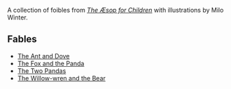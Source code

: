A collection of foibles from [*The Æsop for Children*](http://www.gutenberg.org/files/19994/19994-h/19994-h.htm) with illustrations by Milo Winter.

## Fables
* [The Ant and Dove](fables/ant-and-dove.md)
* [The Fox and the Panda](fables/fox-and-panda.md)
* [The Two Pandas](fables/two-pandas.md)
* [The Willow-wren and the Bear](fables/willow-wren-and-bear.md)
